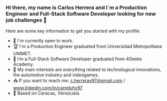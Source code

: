 ### Hi there, my name is Carlos Herrera and I´m a Production Engineer and Full-Stack Software Developer looking for new job challenges 👋

Here are some key information to get you started with my profile:

- :briefcase: I´m currently open to work.
- :trophy: I´m a Production Engineer graduated from Universidad Metropolitana UNIMET.
- :floppy_disk: I’m a Full-Stack Software Developer graduated from 4Geeks Academy.
- 💬 My main interests are everything related to technological innovations, the automotive industry and videogames.
- :inbox_tray: If you want to reach me: c.herrerav97@gmail.com / www.linkedin.com/in/careduhv97
- :round_pushpin: Based on Caracas, Venezuela.
